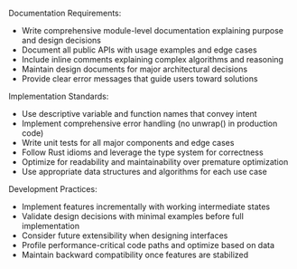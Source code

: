 Documentation Requirements:

- Write comprehensive module-level documentation explaining purpose and design decisions
- Document all public APIs with usage examples and edge cases
- Include inline comments explaining complex algorithms and reasoning
- Maintain design documents for major architectural decisions
- Provide clear error messages that guide users toward solutions

Implementation Standards:

- Use descriptive variable and function names that convey intent
- Implement comprehensive error handling (no unwrap() in production code)
- Write unit tests for all major components and edge cases
- Follow Rust idioms and leverage the type system for correctness
- Optimize for readability and maintainability over premature optimization
- Use appropriate data structures and algorithms for each use case

Development Practices:

- Implement features incrementally with working intermediate states
- Validate design decisions with minimal examples before full implementation
- Consider future extensibility when designing interfaces
- Profile performance-critical code paths and optimize based on data
- Maintain backward compatibility once features are stabilized
